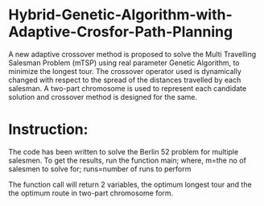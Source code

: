 # Hybrid-Genetic-Algorithm-with-Adaptive-Crosfor-Path-Planning
A new adaptive crossover method is proposed to solve the Multi Travelling Salesman Problem (mTSP) using real parameter Genetic Algorithm, to minimize the longest tour. The crossover operator used is dynamically changed with respect to the spread of the distances travelled by each salesman. A two-part chromosome is used to represent each candidate solution and crossover method is designed for the same.

# Instruction:
The code has been written to solve the Berlin 52 problem for multiple salesmen.
To get the results, run the function main;
where, m=the no of salesmen to solve for;
runs=number of runs to perform

The function call will return 2 variables, the optimum longest tour and the the optimum route in two-part chromosome form.
